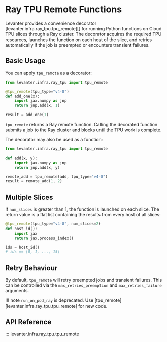 # Ray TPU Remote Functions

Levanter provides a convenience decorator [levanter.infra.ray_tpu.tpu_remote][] for running Python functions on Cloud TPU slices through a Ray cluster. The decorator acquires the required TPU resources, launches the function on each host of the slice, and retries automatically if the job is preempted or encounters transient failures.

## Basic Usage

You can apply `tpu_remote` as a decorator:

```python
from levanter.infra.ray_tpu import tpu_remote

@tpu_remote(tpu_type="v4-8")
def add_one(x):
    import jax.numpy as jnp
    return jnp.add(x, 1)

result = add_one(1)
```

`tpu_remote` returns a Ray remote function. Calling the decorated function submits a job to the Ray cluster and blocks until the TPU work is complete.

The decorator may also be used as a function:

```python
from levanter.infra.ray_tpu import tpu_remote

def add(x, y):
    import jax.numpy as jnp
    return jnp.add(x, y)

remote_add = tpu_remote(add, tpu_type="v4-8")
result = remote_add(1, 2)
```

## Multiple Slices

If `num_slices` is greater than 1, the function is launched on each slice. The return value is a flat list containing the results from every host of all slices:

```python
@tpu_remote(tpu_type="v4-8", num_slices=2)
def host_id():
    import jax
    return jax.process_index()

ids = host_id()
# ids == [0, 1, ..., 15]
```

## Retry Behaviour

By default, `tpu_remote` will retry preempted jobs and transient failures. This can be controlled via the `max_retries_preemption` and `max_retries_failure` arguments.

!!! note
    `run_on_pod_ray` is deprecated. Use [tpu_remote][levanter.infra.ray_tpu.tpu_remote] for new code.

## API Reference

::: levanter.infra.ray_tpu.tpu_remote
